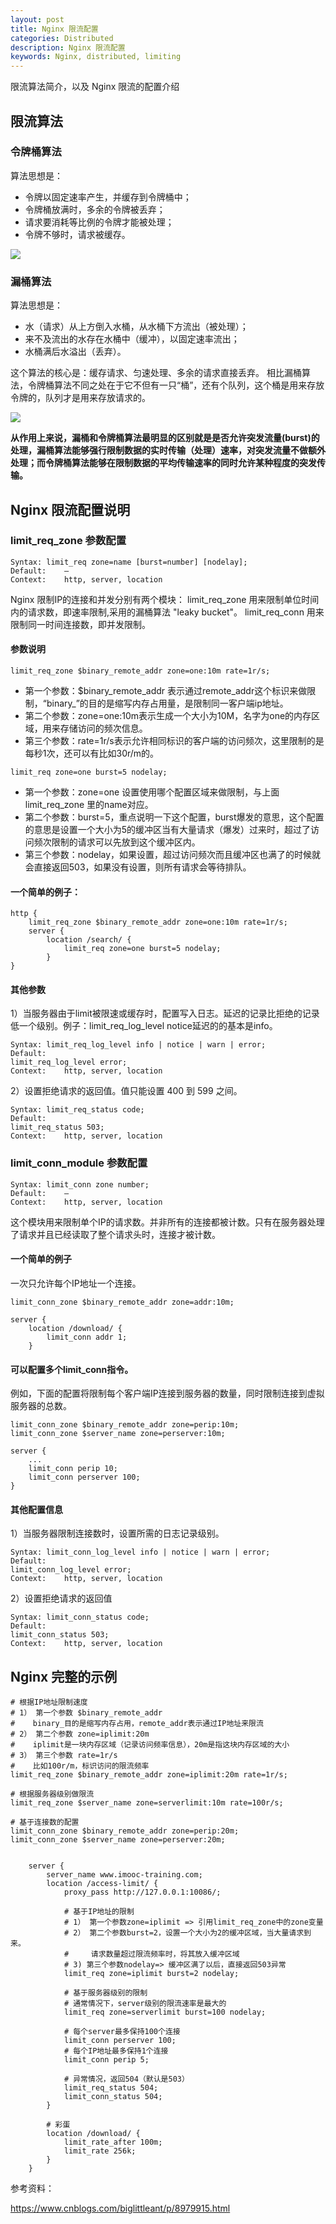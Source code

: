 ```yaml
---
layout: post
title: Nginx 限流配置
categories: Distributed
description: Nginx 限流配置
keywords: Nginx, distributed, limiting
---
```


限流算法简介，以及 Nginx 限流的配置介绍

## 限流算法

### 令牌桶算法

算法思想是：

- 令牌以固定速率产生，并缓存到令牌桶中；
- 令牌桶放满时，多余的令牌被丢弃；
- 请求要消耗等比例的令牌才能被处理；
- 令牌不够时，请求被缓存。

![](/images/posts/distributed/令牌桶算法1.png)


### 漏桶算法

算法思想是：

- 水（请求）从上方倒入水桶，从水桶下方流出（被处理）；
- 来不及流出的水存在水桶中（缓冲），以固定速率流出；
- 水桶满后水溢出（丢弃）。

这个算法的核心是：缓存请求、匀速处理、多余的请求直接丢弃。
相比漏桶算法，令牌桶算法不同之处在于它不但有一只“桶”，还有个队列，这个桶是用来存放令牌的，队列才是用来存放请求的。

![](/images/posts/distributed/漏桶算法1.png)


**从作用上来说，漏桶和令牌桶算法最明显的区别就是是否允许突发流量(burst)的处理，漏桶算法能够强行限制数据的实时传输（处理）速率，对突发流量不做额外处理；而令牌桶算法能够在限制数据的平均传输速率的同时允许某种程度的突发传输。**



## Nginx 限流配置说明

### limit_req_zone 参数配置

```
Syntax:	limit_req zone=name [burst=number] [nodelay];
Default:	—
Context:	http, server, location
```

Nginx 限制IP的连接和并发分别有两个模块：
limit_req_zone 用来限制单位时间内的请求数，即速率限制,采用的漏桶算法 "leaky bucket"。
limit_req_conn 用来限制同一时间连接数，即并发限制。

#### 参数说明
```
limit_req_zone $binary_remote_addr zone=one:10m rate=1r/s;
```
- 第一个参数：$binary_remote_addr 表示通过remote_addr这个标识来做限制，“binary_”的目的是缩写内存占用量，是限制同一客户端ip地址。
- 第二个参数：zone=one:10m表示生成一个大小为10M，名字为one的内存区域，用来存储访问的频次信息。
- 第三个参数：rate=1r/s表示允许相同标识的客户端的访问频次，这里限制的是每秒1次，还可以有比如30r/m的。


```
limit_req zone=one burst=5 nodelay;
```
- 第一个参数：zone=one 设置使用哪个配置区域来做限制，与上面limit_req_zone 里的name对应。
- 第二个参数：burst=5，重点说明一下这个配置，burst爆发的意思，这个配置的意思是设置一个大小为5的缓冲区当有大量请求（爆发）过来时，超过了访问频次限制的请求可以先放到这个缓冲区内。
- 第三个参数：nodelay，如果设置，超过访问频次而且缓冲区也满了的时候就会直接返回503，如果没有设置，则所有请求会等待排队。


#### 一个简单的例子：
```
http {
    limit_req_zone $binary_remote_addr zone=one:10m rate=1r/s;
    server {
        location /search/ {
            limit_req zone=one burst=5 nodelay;
        }
} 
```


#### 其他参数

1）当服务器由于limit被限速或缓存时，配置写入日志。延迟的记录比拒绝的记录低一个级别。例子：limit_req_log_level notice延迟的的基本是info。

```
Syntax:	limit_req_log_level info | notice | warn | error;
Default:	
limit_req_log_level error;
Context:	http, server, location
```
2）设置拒绝请求的返回值。值只能设置 400 到 599 之间。

```
Syntax:	limit_req_status code;
Default:	
limit_req_status 503;
Context:	http, server, location
```



### limit_conn_module 参数配置

```
Syntax:	limit_conn zone number;
Default:	—
Context:	http, server, location
```

这个模块用来限制单个IP的请求数。并非所有的连接都被计数。只有在服务器处理了请求并且已经读取了整个请求头时，连接才被计数。

#### 一个简单的例子

一次只允许每个IP地址一个连接。
```
limit_conn_zone $binary_remote_addr zone=addr:10m;

server {
    location /download/ {
        limit_conn addr 1;
    }
```


#### 可以配置多个limit_conn指令。

例如，下面的配置将限制每个客户端IP连接到服务器的数量，同时限制连接到虚拟服务器的总数。
```
limit_conn_zone $binary_remote_addr zone=perip:10m;
limit_conn_zone $server_name zone=perserver:10m;

server {
    ...
    limit_conn perip 10;
    limit_conn perserver 100;
}
```

#### 其他配置信息

1）当服务器限制连接数时，设置所需的日志记录级别。
```
Syntax:	limit_conn_log_level info | notice | warn | error;
Default:	
limit_conn_log_level error;
Context:	http, server, location
```

2）设置拒绝请求的返回值
```
Syntax:	limit_conn_status code;
Default:	
limit_conn_status 503;
Context:	http, server, location
```




## Nginx 完整的示例
```
# 根据IP地址限制速度
# 1） 第一个参数 $binary_remote_addr
#    binary_目的是缩写内存占用，remote_addr表示通过IP地址来限流
# 2） 第二个参数 zone=iplimit:20m
#    iplimit是一块内存区域（记录访问频率信息），20m是指这块内存区域的大小
# 3） 第三个参数 rate=1r/s
#    比如100r/m，标识访问的限流频率
limit_req_zone $binary_remote_addr zone=iplimit:20m rate=1r/s;

# 根据服务器级别做限流
limit_req_zone $server_name zone=serverlimit:10m rate=100r/s;

# 基于连接数的配置
limit_conn_zone $binary_remote_addr zone=perip:20m;
limit_conn_zone $server_name zone=perserver:20m;


    server {
        server_name www.imooc-training.com;
        location /access-limit/ {
            proxy_pass http://127.0.0.1:10086/;

            # 基于IP地址的限制
            # 1） 第一个参数zone=iplimit => 引用limit_req_zone中的zone变量
            # 2） 第二个参数burst=2，设置一个大小为2的缓冲区域，当大量请求到来。
            #     请求数量超过限流频率时，将其放入缓冲区域
            # 3) 第三个参数nodelay=> 缓冲区满了以后，直接返回503异常
            limit_req zone=iplimit burst=2 nodelay;

            # 基于服务器级别的限制
            # 通常情况下，server级别的限流速率是最大的
            limit_req zone=serverlimit burst=100 nodelay;

            # 每个server最多保持100个连接
            limit_conn perserver 100;
            # 每个IP地址最多保持1个连接
            limit_conn perip 5;

            # 异常情况，返回504（默认是503）
            limit_req_status 504;
            limit_conn_status 504;
        }

        # 彩蛋
        location /download/ {
            limit_rate_after 100m;
            limit_rate 256k;
        }
    }
```




参考资料：

https://www.cnblogs.com/biglittleant/p/8979915.html
